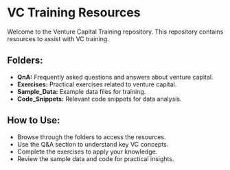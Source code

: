 # VC Training Resources

Welcome to the Venture Capital Training repository. This repository contains resources to assist with VC training.

## Folders:
- **QnA:** Frequently asked questions and answers about venture capital.
- **Exercises:** Practical exercises related to venture capital.
- **Sample_Data:** Example data files for training.
- **Code_Snippets:** Relevant code snippets for data analysis.

## How to Use:
- Browse through the folders to access the resources.
- Use the Q&A section to understand key VC concepts.
- Complete the exercises to apply your knowledge.
- Review the sample data and code for practical insights.


